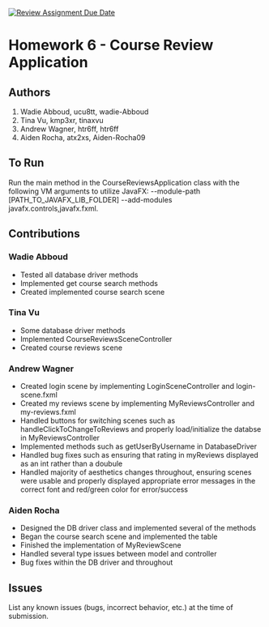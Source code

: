 [![Review Assignment Due Date](https://classroom.github.com/assets/deadline-readme-button-24ddc0f5d75046c5622901739e7c5dd533143b0c8e959d652212380cedb1ea36.svg)](https://classroom.github.com/a/uwW2kZBL)
# Homework 6 - Course Review Application

## Authors
1) Wadie Abboud, ucu8tt, wadie-Abboud
2) Tina Vu, kmp3xr, tinaxvu
3) Andrew Wagner, htr6ff, htr6ff
4) Aiden Rocha, atx2xs, Aiden-Rocha09

## To Run

Run the main method in the CourseReviewsApplication class with the following VM arguments to utilize JavaFX: --module-path [PATH_TO_JAVAFX_LIB_FOLDER] --add-modules javafx.controls,javafx.fxml.

## Contributions

### Wadie Abboud

* Tested all database driver methods
* Implemented get course search methods
* Created implemented course search scene

### Tina Vu

* Some database driver methods
* Implemented CourseReviewsSceneController
* Created course reviews scene

### Andrew Wagner

* Created login scene by implementing LoginSceneController and login-scene.fxml
* Created my reviews scene by implementing MyReviewsController and my-reviews.fxml
* Handled buttons for switching scenes such as handleClickToChangeToReviews and properly load/initialize the databse in MyReviewsController
* Implemented methods such as getUserByUsername in DatabaseDriver
* Handled bug fixes such as ensuring that rating in myReviews displayed as an int rather than a doubule
* Handled majority of aesthetics changes throughout, ensuring scenes were usable and properly displayed appropriate error messages in the correct font and red/green color for error/success

### Aiden Rocha

* Designed the DB driver class and implemented several of the methods
* Began the course search scene and implemented the table
* Finished the implementation of MyReviewScene
* Handled several type issues between model and controller
* Bug fixes within the DB driver and throughout

## Issues

List any known issues (bugs, incorrect behavior, etc.) at the time of submission.
